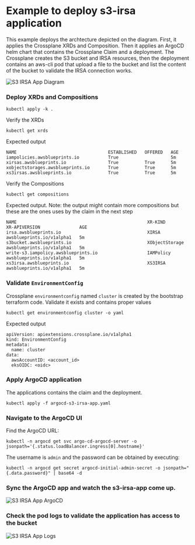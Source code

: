 # Example to deploy s3-irsa application
This example deploys the archtecture depicted on the diagram. First, it applies the Crossplane XRDs and Composition. Then it applies an ArgoCD helm chart that contains the Crossplane Claim and a deployment. The Crossplane creates the S3 bucket and IRSA resources, then the deployment contains an aws-cli pod that upload a file to the bucket and list the content of the bucket to validate the IRSA connection works.

![S3 IRSA App Diagram](../../diagrams/s3-irsa-app.png)


### Deploy XRDs and Compositions
```shell
kubectl apply -k .
```

Verify the XRDs
```shell
kubectl get xrds
```

Expected output
```
NAME                                   ESTABLISHED   OFFERED   AGE
iampolicies.awsblueprints.io           True                    5m
xirsas.awsblueprints.io                True          True      5m
xobjectstorages.awsblueprints.io       True          True      5m
xs3irsas.awsblueprints.io              True          True      5m
```

Verify the Compositions
```shell
kubectl get compositions
```

Expected output. Note: the output might contain more compositions but these are the ones uses by the claim in the next step
```
NAME                                                  XR-KIND              XR-APIVERSION               AGE
irsa.awsblueprints.io                                 XIRSA                awsblueprints.io/v1alpha1   5m
s3bucket.awsblueprints.io                             XObjectStorage       awsblueprints.io/v1alpha1   5m
write-s3.iampolicy.awsblueprints.io                   IAMPolicy            awsblueprints.io/v1alpha1   5m
xs3irsa.awsblueprints.io                              XS3IRSA              awsblueprints.io/v1alpha1   5m
```

### Validate `EnvironmentConfig`

Crossplane `environmentconfig` named `cluster` is created by the bootstrap terraform code. Validate it exists and contains proper values
```
kubectl get environmentconfig cluster -o yaml
```
Expected output
```
apiVersion: apiextensions.crossplane.io/v1alpha1
kind: EnvironmentConfig
metadata:
  name: cluster
data:
  awsAccountID: <account_id>
  eksOIDC: <oidc>
```

### Apply ArgoCD application
The applications contains the claim and the deployment.
```
kubectl apply -f argocd-s3-irsa-app.yaml
```

### Navigate to the ArgoCD UI
Find the ArgoCD URL:
```
kubectl -n argocd get svc argo-cd-argocd-server -o jsonpath='{.status.loadBalancer.ingress[0].hostname}'
```
The username is `admin` and the password can be obtained by executing:
```
kubectl -n argocd get secret argocd-initial-admin-secret -o jsonpath="{.data.password}" | base64 -d
```

### Sync the ArgoCD app and watch the s3-irsa-app come up.
![S3 IRSA App ArgoCD](../../diagrams/argo-cd-s3-irsa-sync.gif)

### Check the pod logs to validate the application has access to the bucket
![S3 IRSA App Logs](../../diagrams/s3-irsa-app-check-pod-logs.gif)
